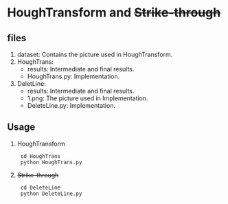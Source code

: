 # HoughTransform and ~~Strike-through~~

## files
1. dataset: Contains the picture used in HoughTransform.
2. HoughTrans:
    * results: Intermediate and final results.
    * HoughTrans.py: Implementation.
3. DeletLine:
    * results: Intermediate and final results.
    * 1.png: The picture used in Implementation.
    * DeleteLine.py: Implementation.

## Usage
1. HoughTransform

        cd HoughTrans
        python HoughTrans.py

2. ~~Strike-through~~

        cd DeleteLine
        python DeleteLine.py
